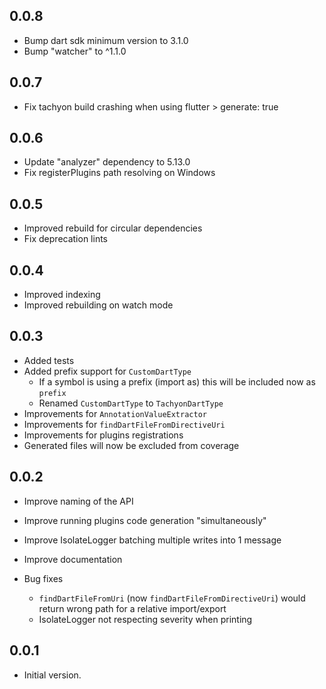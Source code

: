 ## 0.0.8

- Bump dart sdk minimum version to 3.1.0
- Bump "watcher" to ^1.1.0

## 0.0.7

- Fix tachyon build crashing when using flutter > generate: true

## 0.0.6

- Update "analyzer" dependency to 5.13.0
- Fix registerPlugins path resolving on Windows

## 0.0.5

- Improved rebuild for circular dependencies
- Fix deprecation lints

## 0.0.4

- Improved indexing
- Improved rebuilding on watch mode

## 0.0.3

- Added tests
- Added prefix support for `CustomDartType`
  - If a symbol is using a prefix (import as) this will be included now as `prefix`
  - Renamed `CustomDartType` to `TachyonDartType`
- Improvements for `AnnotationValueExtractor`
- Improvements for `findDartFileFromDirectiveUri`
- Improvements for plugins registrations
- Generated files will now be excluded from coverage

## 0.0.2

- Improve naming of the API
- Improve running plugins code generation "simultaneously"
- Improve IsolateLogger batching multiple writes into 1 message
- Improve documentation
- Bug fixes

  - `findDartFileFromUri` (now `findDartFileFromDirectiveUri`) would return wrong path for a relative import/export
  - IsolateLogger not respecting severity when printing

## 0.0.1

- Initial version.
